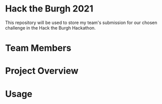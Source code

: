 # Hack the Burgh 2021

This repository will be used to store my team's submission for our chosen challenge in the Hack the Burgh Hackathon.

# Team Members


# Project Overview


# Usage

